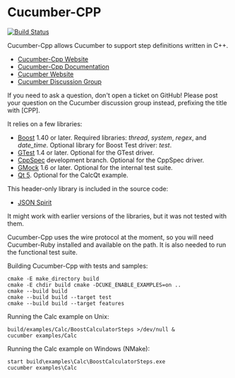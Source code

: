 # Cucumber-CPP

[![Build Status](https://travis-ci.org/cucumber/cucumber-cpp.svg)](https://travis-ci.org/cucumber/cucumber-cpp)

Cucumber-Cpp allows Cucumber to support step definitions written in C++.

* [Cucumber-Cpp Website](http://github.com/cucumber/cucumber-cpp)
* [Cucumber-Cpp Documentation](https://github.com/cucumber/cucumber-cpp/wiki/)
* [Cucumber Website](http://cukes.info/)
* [Cucumber Discussion Group](http://groups.google.com/group/cukes)

If you need to ask a question, don't open a ticket on GitHub! Please post
your question on the Cucumber discussion group instead, prefixing the title
with [CPP].

It relies on a few libraries:

* [Boost](http://www.boost.org/) 1.40 or later.
  Required libraries: *thread*, *system*, *regex*, and *date_time*.
  Optional library for Boost Test driver: *test*.
* [GTest](http://code.google.com/p/googletest/) 1.4 or later.
  Optional for the GTest driver.
* [CppSpec](https://github.com/tpuronen/cppspec) development branch. 
  Optional for the CppSpec driver.
* [GMock](http://code.google.com/p/googlemock/) 1.6 or later.
  Optional for the internal test suite.
* [Qt 5](http://qt-project.org/). Optional for the CalcQt example.

This header-only library is included in the source code:

* [JSON Spirit](http://www.codeproject.com/KB/recipes/JSON_Spirit.aspx)

It might work with earlier versions of the libraries, but it was not
tested with them.

Cucumber-Cpp uses the wire protocol at the moment, so you will need
Cucumber-Ruby installed and available on the path. It is also needed
to run the functional test suite.

Building Cucumber-Cpp with tests and samples:

```
cmake -E make_directory build
cmake -E chdir build cmake -DCUKE_ENABLE_EXAMPLES=on ..
cmake --build build
cmake --build build --target test
cmake --build build --target features
```

Running the Calc example on Unix:

```
build/examples/Calc/BoostCalculatorSteps >/dev/null &
cucumber examples/Calc
```

Running the Calc example on Windows (NMake):

```
start build\examples\Calc\BoostCalculatorSteps.exe
cucumber examples\Calc
```

